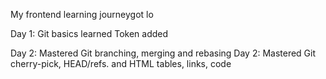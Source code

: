 My frontend learning journeygot lo

Day 1: Git basics learned
Token added

Day 2: Mastered Git branching, merging and rebasing
Day 2: Mastered Git cherry-pick, HEAD/refs. and HTML tables, links, code